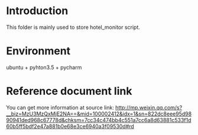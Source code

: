 # Introduction
This folder is mainly used to store hotel_monitor script.

# Environment
ubuntu + pyhton3.5 + pycharm

# Reference document link
You can get more information at source link: http://mp.weixin.qq.com/s?__biz=MzU3MzQxMjE2NA==&mid=100002412&idx=1&sn=822dc8eee95d9890941ded968c67778d&chksm=7cc34c474bb4c551a7cc6a8d63881c533f1d60b5ff5bdf2e47a881b0e68e3ce6940a3f09530d#rd
